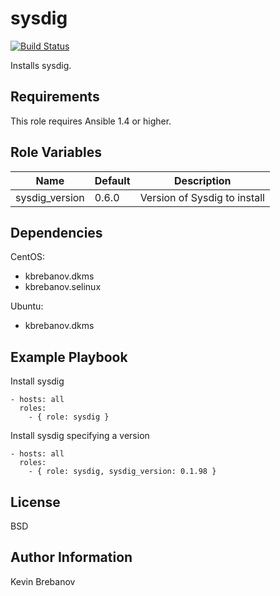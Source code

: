 sysdig
======

[![Build Status](https://travis-ci.org/kbrebanov/ansible-sysdig.svg?branch=master)](https://travis-ci.org/kbrebanov/ansible-sysdig)

Installs sysdig.

Requirements
------------

This role requires Ansible 1.4 or higher.

Role Variables
--------------

| Name           | Default | Description                  |
|----------------|---------|------------------------------|
| sysdig_version | 0.6.0   | Version of Sysdig to install |

Dependencies
------------

CentOS:
  - kbrebanov.dkms
  - kbrebanov.selinux

Ubuntu:
  - kbrebanov.dkms

Example Playbook
----------------

Install sysdig
```
- hosts: all
  roles:
    - { role: sysdig }
```

Install sysdig specifying a version
```
- hosts: all
  roles:
    - { role: sysdig, sysdig_version: 0.1.98 }
```

License
-------

BSD

Author Information
------------------

Kevin Brebanov
